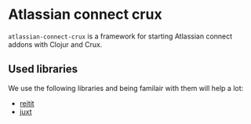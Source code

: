 # Atlassian connect crux

`atlassian-connect-crux` is a framework for starting Atlassian connect addons with Clojur and Crux.

## Used libraries
We use the following libraries and being familair with them will help a lot:

* [reitit](https://metosin.github.io/reitit/)
* [juxt](https://juxt.pro/crux)



